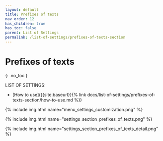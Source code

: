 ```yaml
---
layout: default
title: Prefixes of texts
nav_order: 12
has_children: true
has_toc: false
parent: List of Settings
permalink: /list-of-settings/prefixes-of-texts-section
---
```


# Prefixes of texts
{: .no_toc }

LIST OF SETTINGS:
- [How to use]({{site.baseurl}}{% link docs/list-of-settings/prefixes-of-texts-section/how-to-use.md %})


{% include img.html name="menu_settings_customization.png" %}

{% include img.html name="settings_section_prefixes_of_texts.png" %}

{% include img.html name="settings_section_prefixes_of_texts_detail.png" %}